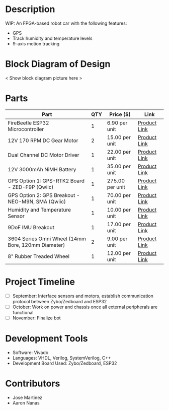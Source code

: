 # Description
WIP: An FPGA-based robot car with the following features:
* GPS
* Track humidity and temperature levels
* 9-axis motion tracking

# Block Diagram of Design
< Show block diagram picture here >

# Parts
| Part | QTY | Price ($) | Link |
| --- | --- | --- | --- |
| FireBeetle ESP32 Microcontroller | 1 | 6.90 per unit | [Product Link](https://www.dfrobot.com/product-1590.html)
| 12V 170 RPM DC Gear Motor | 2 | 15.00 per unit | [Product Link](https://www.servocity.com/170-rpm-econ-gear-motor/)
| Dual Channel DC Motor Driver | 1 | 22.00 per unit | [Product Link](https://www.robotshop.com/en/cytron-10a-5-30v-dual-channel-dc-motor-driver.html)
| 12V 3000mAh NiMH Battery | 1 | 35.00 per unit | [Product Link](https://www.servocity.com/nimh-battery-12v-3000mah-xt30-connector-mh-fc-20a-fuse-12-20/)
| GPS Option 1: GPS-RTK2 Board - ZED-F9P (Qwiic) | 1 | 275.00 per unit | [Product Link](https://www.sparkfun.com/products/15136)
| GPS Option 2: GPS Breakout - NEO-M9N, SMA (Qwiic) | 1 | 70.00 per unit | [Product Link](https://www.sparkfun.com/products/17285)
| Humidity and Temperature Sensor | 1 | 10.00 per unit | [Product Link](https://www.sparkfun.com/products/13763)
| 9DoF IMU Breakout | 1 | 17.00 per unit | [Product Link](https://www.amazon.com/SparkFun-Breakout-ICM-20948-connection-Accelerometer-Magnetometer/dp/B07VNV3WKL/)
| 3604 Series Omni Wheel (14mm Bore, 120mm Diameter) | 2 | 9.00 per unit | [Product Link](https://www.servocity.com/3604-series-omni-wheel-14mm-bore-120mm-diameter/)
| 8" Rubber Treaded Wheel | 1 | 12.00 per unit | [Product Link](https://www.robotshop.com/en/8-first-rubber-treaded-wheel.html)

# Project Timeline
- [ ] September: Interface sensors and motors, establish communication protocol between Zybo/Zedboard and ESP32
- [ ] October: Work on power and chassis once all external peripherals are functional
- [ ] November: Finalize bot

# Development Tools
* Software: Vivado
* Languages: VHDL, Verilog, SystemVerilog, C++
* Development Board Used: Zybo/Zedboard, ESP32

# Contributors
* Jose Martinez
* Aaron Nanas

